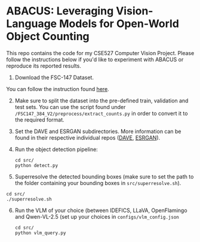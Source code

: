 # ABACUS: Leveraging Vision-Language Models for Open-World Object Counting

This repo contains the code for my CSE527 Computer Vision Project. Please follow the instructions below if you'd like to experiment with ABACUS or reproduce its reported results.

1. Download the FSC-147 Dataset.

  You can follow the instruction found [here](https://github.com/cvlab-stonybrook/LearningToCountEverything).

2. Make sure to split the dataset into the pre-defined train, validation and test sets. You can use the script found under ```/FSC147_384_V2/preprocess/extract_counts.py``` in order to convert it to the required format.

3. Set the DAVE and ESRGAN subdirectories. More information can be found in their respective individual repos ([DAVE](https://github.com/jerpelhan/DAVE), [ESRGAN](https://github.com/xinntao/ESRGAN)).

4. Run the object detection pipeline:
   ```
   cd src/
   python detect.py
   ```

5. Superresolve the detected bounding boxes (make sure to set the path to the folder containing your bounding boxes in ```src/superresolve.sh```).
  ```
  cd src/
  ./superresolve.sh
  ```

6. Run the VLM of your choice (between IDEFICS, LLaVA, OpenFlamingo and Qwen-VL-2.5 (set up your choices in ```configs/vlm_config.json```
   ```
   cd src/
   python vlm_query.py
   ```

